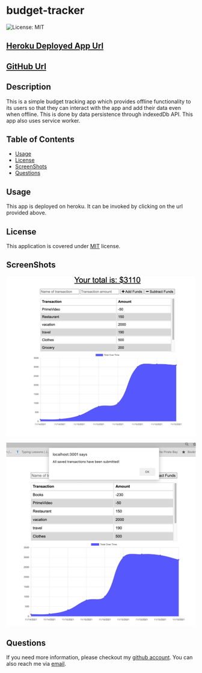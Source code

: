 # budget-tracker
![License: MIT](https://img.shields.io/badge/License-MIT-yellow.svg)

## [Heroku Deployed App Url](https://budget-tracker-99999.herokuapp.com/)

## [GitHub Url](https://github.com/harry-100/budget-tracker)

## Description

This is a simple budget tracking app which provides offline functionality to its users so that they can interact with the app and add their data even when offline. This is done by data persistence through indexedDb API. This app also uses service worker. 

## Table of Contents

* [Usage](#Usage)
* [License](#License)
* [ScreenShots](#ScreenShots)
* [Questions](#Questions)

## Usage
This app is deployed on heroku. It can be invoked by clicking on the url provided above. 

## License
This application is covered under [MIT](
      https://opensource.org/licenses/MIT
      ) license.

## ScreenShots
![image-1](./public/images/image-1.png)


![image-2](./public/images/image-2.png)


## Questions
If you need more information, please checkout my [github account](https://github.com/harry-100). You can also reach me via [email](mailto:harvinder.shah@gmail.com?subject=budget-tracker).

